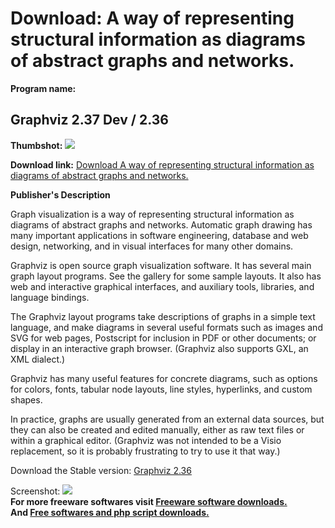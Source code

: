 # Download: A way of representing structural information as diagrams of abstract graphs and networks.

**Program name:**

## Graphviz 2.37 Dev / 2.36

  
**Thumbshot:** ![](http://www.freewarefiles.com/screenshot/graphviz_md.jpg)   
  
**Download link:** [Download A way of representing structural information as diagrams of abstract graphs and networks.](http://freesoftwares.boysofts.com/Graphviz_program_53819.html)  
  


**Publisher's Description**  
  


Graph visualization is a way of representing structural information as diagrams of abstract graphs and networks. Automatic graph drawing has many important applications in software engineering, database and web design, networking, and in visual interfaces for many other domains. 

Graphviz is open source graph visualization software. It has several main graph layout programs. See the gallery for some sample layouts. It also has web and interactive graphical interfaces, and auxiliary tools, libraries, and language bindings. 

The Graphviz layout programs take descriptions of graphs in a simple text language, and make diagrams in several useful formats such as images and SVG for web pages, Postscript for inclusion in PDF or other documents; or display in an interactive graph browser. (Graphviz also supports GXL, an XML dialect.)

Graphviz has many useful features for concrete diagrams, such as options for colors, fonts, tabular node layouts, line styles, hyperlinks, and custom shapes.

In practice, graphs are usually generated from an external data sources, but they can also be created and edited manually, either as raw text files or within a graphical editor. (Graphviz was not intended to be a Visio replacement, so it is probably frustrating to try to use it that way.) 

Download the Stable version: [Graphviz 2.36](http://www.graphviz.org/pub/graphviz/stable/windows/graphviz-2.36.msi)

  
  
Screenshot: ![](http://www.freewarefiles.com/screenshot/graphviz.jpg)   
**For more freeware softwares visit [Freeware software downloads.](http://freesoftwares.boysofts.com/)**   
**And [Free softwares and php script downloads.](http://www.boysofts.com/)**
